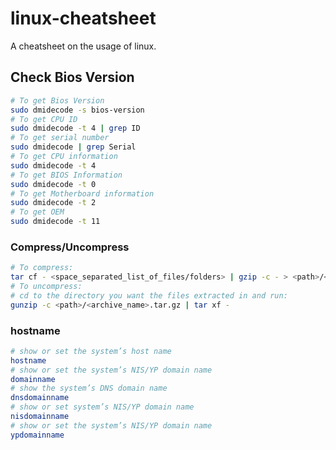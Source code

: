 linux-cheatsheet
===================

A cheatsheet on the usage of linux.

## Check Bios Version
```sh
# To get Bios Version
sudo dmidecode -s bios-version
# To get CPU ID
sudo dmidecode -t 4 | grep ID
# To get serial number
sudo dmidecode | grep Serial
# To get CPU information
sudo dmidecode -t 4
# To get BIOS Information
sudo dmidecode -t 0
# To get Motherboard information
sudo dmidecode -t 2
# To get OEM
sudo dmidecode -t 11
```
### Compress/Uncompress
```sh
# To compress:
tar cf - <space_separated_list_of_files/folders> | gzip -c - > <path>/<archive_name>.tar.gz
# To uncompress:
# cd to the directory you want the files extracted in and run:
gunzip -c <path>/<archive_name>.tar.gz | tar xf -
```

### hostname
```sh
# show or set the system’s host name
hostname
# show or set the system’s NIS/YP domain name
domainname
# show the system’s DNS domain name
dnsdomainname
# show or set system’s NIS/YP domain name
nisdomainname
# show or set the system’s NIS/YP domain name
ypdomainname
```